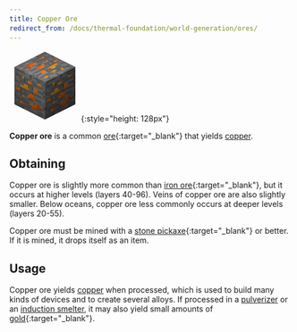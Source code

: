 ```yaml
---
title: Copper Ore
redirect_from: /docs/thermal-foundation/world-generation/ores/
---
```


![Copper Ore](/assets/images/thermal-foundation/ore-copper.png){:style="height: 128px"}


**Copper ore** is a common
[ore](https://minecraft.gamepedia.com/Ore){:target="_blank"} that yields
[copper](/docs/thermal-foundation/metals-and-alloys/copper/).


Obtaining
---------
Copper ore is slightly more common than [iron
ore](https://minecraft.gamepedia.com/Iron_Ore){:target="_blank"}, but it occurs
at higher levels (layers 40-96). Veins of copper ore are also slightly smaller.
Below oceans, copper ore less commonly occurs at deeper levels (layers 20-55).

Copper ore must be mined with a [stone
pickaxe](https://minecraft.gamepedia.com/Pickaxe){:target="_blank"} or better.
If it is mined, it drops itself as an item.


Usage
-----
Copper ore yields [copper](/docs/thermal-foundation/metals-and-alloys/copper/)
when processed, which is used to build many kinds of devices and to create
several alloys. If processed in a
[pulverizer](/docs/thermal-expansion/machines/pulverizer/) or an [induction
smelter](/docs/thermal-expansion/machines/induction-smelter/), it may also yield
small amounts of [gold](https://minecraft.gamepedia.com/Gold){:target="_blank"}.

<!--
recipes:
  - smelting -> copper ingot
  - pulverizer (4000 RF) -> 2 copper dust & 1 gold dust (10%)
  - induction smelter with sand (4000 RF) -> 2 copper ingots & 1 rich slag (5%)
  - induction smelter with rich slag (4000 RF) -> 3 copper ingots & 1 slag (75%)
  - induction smelter with cinnabar (4000 RF) -> 3 copper ingots & 1 gold ingot
-->
